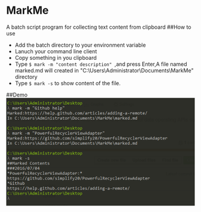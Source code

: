 # MarkMe
A batch script program for collecting text content from clipboard
##How to use 
- Add the batch directory to your environment variable
- Lanuch your command line client
- Copy something in you clipboard
- Type `$ mark -m "content description" `,and press Enter,A file named marked.md will created in "C:\Users\Administrator\Documents\MarkMe" directory
- Type `$ mark -s` to show content of the file.

##Demo
![demo](https://github.com/simplify20/MarkMe/blob/master/images/demo.png)
